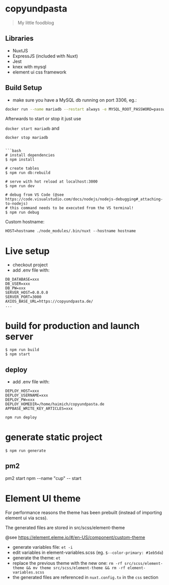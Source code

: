 # copyundpasta

> My little foodblog

## Libraries
* NuxtJS
* ExpressJS (included with Nuxt)
* Jest
* knex with mysql
* element ui css framework

## Build Setup
* make sure you have a MySQL db running on port 3306, eg.:

```bash
docker run --name mariadb --restart always -e MYSQL_ROOT_PASSWORD=password -e MYSQL_DATABASE=haimich -e MYSQL_USER=haimich -e MYSQL_PASSWORD=haimich -p 3306:3306 -d mariadb:10.3.15
```

Afterwards to start or stop it just use 

`docker start mariadb` and 

`docker stop mariadb`
```

```bash
# install dependencies
$ npm install

# create tables
$ npm run db:rebuild

# serve with hot reload at localhost:3000
$ npm run dev

# debug from VS Code (@see https://code.visualstudio.com/docs/nodejs/nodejs-debugging#_attaching-to-nodejs)
# this command needs to be executed from the VS terminal!
$ npm run debug
```

Custom hostname:
```
HOST=hostname ./node_modules/.bin/nuxt --hostname hostname
```

# Live setup
* checkout project
* add .env file with:

```
DB_DATABASE=xxx
DB_USER=xxx
DB_PW=xxx
SERVER_HOST=0.0.0.0
SERVER_PORT=3000
AXIOS_BASE_URL=https://copyundpasta.de/
...
```

# build for production and launch server
```
$ npm run build
$ npm start
```

## deploy
* add .env file with:

```
DEPLOY_HOST=xxx
DEPLOY_USERNAME=xxx
DEPLOY_PW=xxx
DEPLOY_HOMEDIR=/home/haimich/copyundpasta.de
APPBASE_WRITE_KEY_ARTICLES=xxx
```

```
npm run deploy
```

# generate static project
```
$ npm run generate
```

## pm2
pm2 start npm --name "cup" -- start

# Element UI theme
For performance reasons the theme has been prebuilt (instead of importing element ui via scss). 

The generated files are stored in src/scss/element-theme

@see https://element.eleme.io/#/en-US/component/custom-theme

* generate variables file: `et -i`
* edit variables in element-variables.scss (eg. `$--color-primary: #1eb5da`)
* generate the theme: `et`
* replace the previous theme with the new one: `rm -rf src/scss/element-theme && mv theme src/scss/element-theme && rm -rf element-variables.scss`
* the generated files are referenced in `nuxt.config.tx` in the `css` section